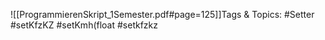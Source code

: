 
![[ProgrammierenSkript_1Semester.pdf#page=125]]Tags & Topics:
   #Setter
   #setKfzKZ
   #setKmh(float
   #setkfzkz